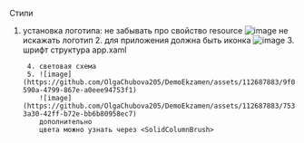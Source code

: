 Стили
1. установка логотипа: не забывать про свойство resource
![image](https://github.com/OlgaChubova205/DemoEkzamen/assets/112687883/694727e2-4731-464f-bebd-8c54dd9def9b)
 не искажать логотип
   2. для приложения должна быть иконка
      ![image](https://github.com/OlgaChubova205/DemoEkzamen/assets/112687883/97824858-4a44-4387-b8bc-dc75069abc15)
      3. шрифт
         структура app.xaml
         <style> (target type = тег объекта)
           свойства и значения свойства
           <Style>
      <Style TargetType="TextBlock">
        <Setter Property ="FontFamily" Walue "Tw cen MT"></Setter>
        </Style>
        4. световая схема
        5. ![image](https://github.com/OlgaChubova205/DemoEkzamen/assets/112687883/9f0af85f-590a-4799-867e-a0eee94753f1)
           ![image](https://github.com/OlgaChubova205/DemoEkzamen/assets/112687883/753f7b75-3a30-42ff-b72e-bb6b80958ec7)
           дополнительно
           цвета можно узнать через <SolidColumnBrush>
           


   

